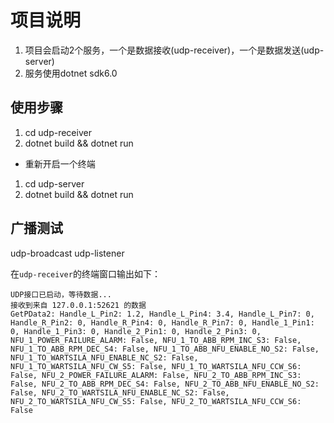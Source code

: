 # 项目说明

1. 项目会启动2个服务，一个是数据接收(udp-receiver)，一个是数据发送(udp-server)
2. 服务使用dotnet sdk6.0

## 使用步骤

1. cd udp-receiver 
2. dotnet build && dotnet run 


* 重新开启一个终端
1. cd udp-server
2. dotnet build && dotnet run

## 广播测试

udp-broadcast 
udp-listener

在`udp-receiver`的终端窗口输出如下：
```code
UDP接口已启动，等待数据...
接收到来自 127.0.0.1:52621 的数据
GetPData2: Handle_L_Pin2: 1.2, Handle_L_Pin4: 3.4, Handle_L_Pin7: 0, Handle_R_Pin2: 0, Handle_R_Pin4: 0, Handle_R_Pin7: 0, Handle_1_Pin1: 0, Handle_1_Pin3: 0, Handle_2_Pin1: 0, Handle_2_Pin3: 0, NFU_1_POWER_FAILURE_ALARM: False, NFU_1_TO_ABB_RPM_INC_S3: False, NFU_1_TO_ABB_RPM_DEC_S4: False, NFU_1_TO_ABB_NFU_ENABLE_NO_S2: False, NFU_1_TO_WARTSILA_NFU_ENABLE_NC_S2: False, NFU_1_TO_WARTSILA_NFU_CW_S5: False, NFU_1_TO_WARTSILA_NFU_CCW_S6: False, NFU_2_POWER_FAILURE_ALARM: False, NFU_2_TO_ABB_RPM_INC_S3: False, NFU_2_TO_ABB_RPM_DEC_S4: False, NFU_2_TO_ABB_NFU_ENABLE_NO_S2: False, NFU_2_TO_WARTSILA_NFU_ENABLE_NC_S2: False, NFU_2_TO_WARTSILA_NFU_CW_S5: False, NFU_2_TO_WARTSILA_NFU_CCW_S6: False
```